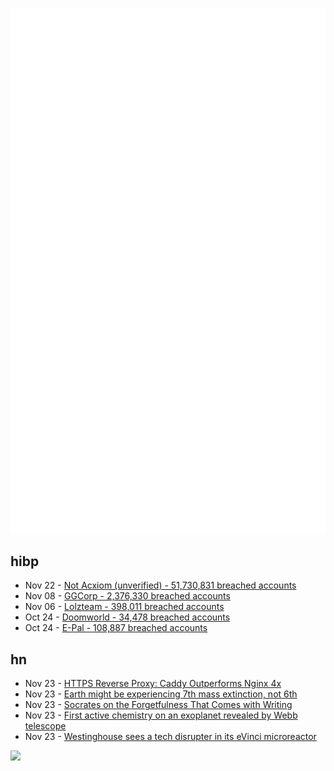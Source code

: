 ![Metrics](https://raw.githubusercontent.com/phixion/phixion/master/metrics.svg)

## hibp

<!--
for https://github.com/phixion/phixion/blob/main/.github/workflows/feeds.yml
-->
<!--START_SECTION:haveibeenpwnd-->
- Nov 22 - [Not Acxiom (unverified) - 51,730,831 breached accounts](https://haveibeenpwned.com/PwnedWebsites#NotAcxiom)
- Nov 08 - [GGCorp - 2,376,330 breached accounts](https://haveibeenpwned.com/PwnedWebsites#GGCorp)
- Nov 06 - [Lolzteam - 398,011 breached accounts](https://haveibeenpwned.com/PwnedWebsites#Lolzteam)
- Oct 24 - [Doomworld - 34,478 breached accounts](https://haveibeenpwned.com/PwnedWebsites#Doomworld)
- Oct 24 - [E-Pal - 108,887 breached accounts](https://haveibeenpwned.com/PwnedWebsites#EPal)
<!--END_SECTION:haveibeenpwnd-->

## hn

<!--
for https://github.com/phixion/phixion/blob/main/.github/workflows/feeds.yml
-->
<!--START_SECTION:hn-->
- Nov 23 - [HTTPS Reverse Proxy: Caddy Outperforms Nginx 4x](https://manishrjain.com/reverse-proxy-caddy-nginx)
- Nov 23 - [Earth might be experiencing 7th mass extinction, not 6th](https://news.ucr.edu/articles/2022/11/22/earth-might-be-experiencing-7th-mass-extinction-not-6th)
- Nov 23 - [Socrates on the Forgetfulness That Comes with Writing](https://newlearningonline.com/literacies/chapter-1/socrates-on-the-forgetfulness-that-comes-with-writing)
- Nov 23 - [First active chemistry on an exoplanet revealed by Webb telescope](https://www.nature.com/articles/d41586-022-03820-3)
- Nov 23 - [Westinghouse sees a tech disrupter in its eVinci microreactor](https://www.power-eng.com/nuclear/westinghouse-sees-a-tech-disrupter-in-its-evinci-microreactor/)
<!--END_SECTION:hn-->

<!--
for https://yhype.me
-->
![](https://hit.yhype.me/github/profile?user_id=13013670)

